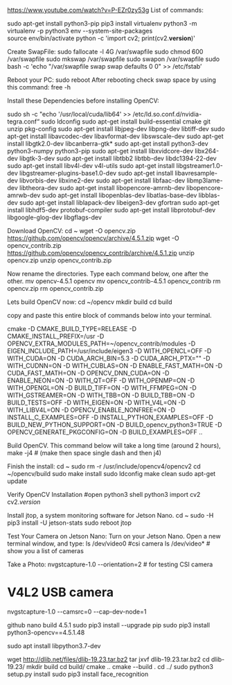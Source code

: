 https://www.youtube.com/watch?v=P-EZr0zy53g
List of commands:

sudo apt-get install python3-pip 
pip3 install virtualenv 
python3 -m virtualenv -p python3 env --system-site-packages    
source env/bin/activate 
python -c 'import cv2; print(cv2.__version__)' 

Create SwapFile:
sudo fallocate -l 4G /var/swapfile 
sudo chmod 600 /var/swapfile
 sudo mkswap /var/swapfile
 sudo swapon /var/swapfile
 sudo bash -c 'echo "/var/swapfile swap swap defaults 0 0"  >> /etc/fstab’ 

Reboot your PC: sudo reboot
After rebooting check swap space  by using this command:   free -h

Install these Dependencies before installing OpenCV:

sudo sh -c "echo '/usr/local/cuda/lib64' >> /etc/ld.so.conf.d/nvidia-tegra.conf“
sudo ldconfig
sudo apt-get install build-essential cmake git unzip pkg-config
sudo apt-get install libjpeg-dev libpng-dev libtiff-dev
sudo apt-get install libavcodec-dev libavformat-dev libswscale-dev
sudo apt-get install libgtk2.0-dev libcanberra-gtk*
sudo apt-get install python3-dev python3-numpy python3-pip
sudo apt-get install libxvidcore-dev libx264-dev libgtk-3-dev
sudo apt-get install libtbb2 libtbb-dev libdc1394-22-dev
sudo apt-get install libv4l-dev v4l-utils
sudo apt-get install libgstreamer1.0-dev libgstreamer-plugins-base1.0-dev
sudo apt-get install libavresample-dev libvorbis-dev libxine2-dev
sudo apt-get install libfaac-dev libmp3lame-dev libtheora-dev
sudo apt-get install libopencore-amrnb-dev libopencore-amrwb-dev
sudo apt-get install libopenblas-dev libatlas-base-dev libblas-dev
sudo apt-get install liblapack-dev libeigen3-dev gfortran
sudo apt-get install libhdf5-dev protobuf-compiler
sudo apt-get install libprotobuf-dev libgoogle-glog-dev libgflags-dev

Download OpenCV:
cd ~
wget -O opencv.zip https://github.com/opencv/opencv/archive/4.5.1.zip 
wget -O opencv_contrib.zip https://github.com/opencv/opencv_contrib/archive/4.5.1.zip 
unzip opencv.zip 
unzip opencv_contrib.zip

Now rename the directories. Type each command below, one after the other.
mv opencv-4.5.1 opencv
mv opencv_contrib-4.5.1 opencv_contrib
rm opencv.zip
rm opencv_contrib.zip

Lets build OpenCV now:
cd ~/opencv
mkdir build
cd build 


copy and paste this entire block of commands below into your terminal.

cmake -D CMAKE_BUILD_TYPE=RELEASE -D CMAKE_INSTALL_PREFIX=/usr -D OPENCV_EXTRA_MODULES_PATH=~/opencv_contrib/modules -D EIGEN_INCLUDE_PATH=/usr/include/eigen3 -D WITH_OPENCL=OFF -D WITH_CUDA=ON -D CUDA_ARCH_BIN=5.3 -D CUDA_ARCH_PTX="" -D WITH_CUDNN=ON -D WITH_CUBLAS=ON -D ENABLE_FAST_MATH=ON -D CUDA_FAST_MATH=ON -D OPENCV_DNN_CUDA=ON -D ENABLE_NEON=ON -D WITH_QT=OFF -D WITH_OPENMP=ON -D WITH_OPENGL=ON -D BUILD_TIFF=ON -D WITH_FFMPEG=ON -D WITH_GSTREAMER=ON -D WITH_TBB=ON -D BUILD_TBB=ON -D BUILD_TESTS=OFF -D WITH_EIGEN=ON -D WITH_V4L=ON -D WITH_LIBV4L=ON -D OPENCV_ENABLE_NONFREE=ON -D INSTALL_C_EXAMPLES=OFF -D INSTALL_PYTHON_EXAMPLES=OFF -D BUILD_NEW_PYTHON_SUPPORT=ON -D BUILD_opencv_python3=TRUE -D OPENCV_GENERATE_PKGCONFIG=ON -D BUILD_EXAMPLES=OFF ..



Build OpenCV. This command below will take a long time (around 2 hours), make -j4     # (make then space single dash and then j4)

Finish the install:
cd ~
sudo rm -r /usr/include/opencv4/opencv2
cd ~/opencv/build
sudo make install
sudo ldconfig
make clean
sudo apt-get update 

Verify OpenCV Installation
#open python3 shell
python3
import cv2
cv2._version_


Install jtop, a system monitoring software for Jetson Nano.
cd ~
sudo -H pip3 install -U jetson-stats 
sudo reboot
jtop


Test Your Camera on Jetson Nano:
Turn on your Jetson Nano.
Open a new terminal window, and type:
ls /dev/video0   #csi camera
ls /dev/video*   # show you a list of cameras

Take a Photo:
nvgstcapture-1.0 --orientation=2       # for testing CSI camera
# V4L2 USB camera 
nvgstcapture-1.0 --camsrc=0 --cap-dev-node=1


github nano build 4.5.1
sudo pip3 install --upgrade pip
sudo pip3 install python3-opencv==4.5.1.48

sudo apt install libpython3.7-dev

wget http://dlib.net/files/dlib-19.23.tar.bz2
tar jxvf dlib-19.23.tar.bz2
cd dlib-19.23/
mkdir build
cd build/
cmake ..
cmake --build .
cd ../
sudo python3 setup.py install
sudo pip3 install face_recognition